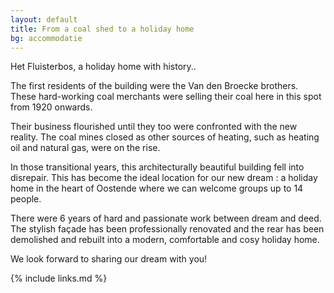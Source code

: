 ```yaml
---
layout: default
title: From a coal shed to a holiday home
bg: accommodatie
---
```

Het Fluisterbos, a holiday home with history..
 
The first residents of the building were the Van den Broecke brothers. These hard-working coal merchants were selling their coal here in this spot from 1920 onwards.
 
Their business flourished until they too were confronted with the new reality. The coal mines closed as other sources of heating, such as heating oil and natural gas, were on the rise.
 
In those transitional years, this architecturally beautiful building fell into disrepair.
This has become the ideal location for our new dream : a holiday home in the heart of Oostende where we can welcome groups up to 14 people.
 
There were 6 years of hard and passionate work between dream and deed. The stylish façade has been professionally renovated and the rear has been demolished and rebuilt into a modern, comfortable and cosy holiday home.
 
We look forward to sharing our dream with you!


{% include links.md %}
